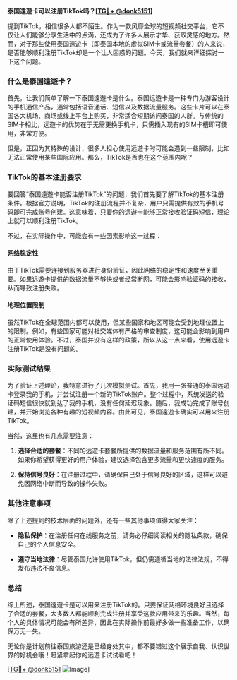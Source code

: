 **泰国遠遊卡可以注册TikTok吗？[[TG💪+ @donk5151](https://t.me/s/donk5151)]**

提到TikTok，相信很多人都不陌生。作为一款风靡全球的短视频社交平台，它不仅让人们能够分享生活中的点滴，还成为了许多人展示才华、获取灵感的地方。然而，对于那些使用泰国遠遊卡（即泰国本地的虚拟SIM卡或流量套餐）的人来说，是否能够顺利注册TikTok却是一个让人困惑的问题。今天，我们就来详细探讨一下这个问题。

### 什么是泰国遠遊卡？

首先，让我们简单了解一下泰国遠遊卡是什么。泰国远遊卡是一种专门为游客设计的手机通信产品，通常包括语音通话、短信以及数据流量服务。这些卡片可以在泰国各大机场、商场或线上平台上购买，非常适合短期访问泰国的人群。与传统的SIM卡相比，远遊卡的优势在于无需更换手机卡，只需插入现有的SIM卡槽即可使用，非常方便。

但是，正因为其特殊的设计，很多人担心使用远遊卡时可能会遇到一些限制，比如无法正常使用某些国际应用。那么，TikTok是否也在这个范围内呢？

### TikTok的基本注册要求

要回答“泰国遠遊卡能否注册TikTok”的问题，我们首先要了解TikTok的基本注册条件。根据官方说明，TikTok的注册流程并不复杂，用户只需提供有效的手机号码即可完成账号创建。这意味着，只要你的远遊卡能够正常接收验证码短信，理论上就可以顺利注册TikTok。

不过，在实际操作中，可能会有一些因素影响这一过程：

#### 网络稳定性
由于TikTok需要连接到服务器进行身份验证，因此网络的稳定性和速度至关重要。如果远遊卡提供的数据流量不够快或者经常断网，可能会影响验证码的接收，从而导致注册失败。

#### 地理位置限制
虽然TikTok在全球范围内都可以使用，但某些国家和地区可能会受到地理位置上的限制。例如，有些国家可能对社交媒体有严格的审查制度，这可能会影响到用户的正常使用体验。不过，泰国并没有这样的政策，所以从这一点来看，使用远遊卡注册TikTok是没有问题的。

### 实际测试结果

为了验证上述理论，我特意进行了几次模拟测试。首先，我用一张普通的泰国远遊卡登录我的手机，并尝试注册一个新的TikTok账户。整个过程中，系统发送的验证码短信很快就到达了我的手机，没有任何延迟现象。随后，我成功完成了账号创建，并开始浏览各种有趣的短视频内容。由此可见，泰国遠遊卡确实可以用来注册TikTok。

当然，这里也有几点需要注意：

1. **选择合适的套餐**：不同的远遊卡套餐所提供的数据流量和服务范围有所不同。如果你希望获得更好的用户体验，建议选择包含更多流量和更快速度的服务。
   
2. **保持信号良好**：在注册过程中，请确保自己处于信号良好的区域，这样可以避免因网络中断而导致的操作失败。

### 其他注意事项

除了上述提到的技术层面的问题外，还有一些其他事项值得大家关注：

- **隐私保护**：在注册任何在线服务之前，请务必仔细阅读相关的隐私条款，确保自己的个人信息安全。
  
- **遵守当地法律**：尽管泰国允许使用TikTok，但仍需遵循当地的法律法规，不得发布违法不良信息。

### 总结

综上所述，泰国遠遊卡是可以用来注册TikTok的。只要保证网络环境良好且选择了合适的套餐，大多数人都能顺利完成注册并享受这款应用带来的乐趣。当然，每个人的具体情况可能会有所差异，因此在实际操作前最好多做一些准备工作，以确保万无一失。

无论你是计划前往泰国旅游还是已经身处其中，都不要错过这个展示自我、认识世界的好机会哦！赶紧拿起你的远遊卡试试看吧！

[[TG💪+ @donk5151](https://t.me/s/donk5151) ![Image](https://i.postimg.cc/rwNCRYN7/Snipaste-2025-04-30-17-27-05.png)]